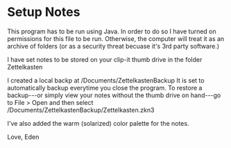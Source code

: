 # Setup Notes

This program has to be run using Java. In order to do so I have turned on permissions for this file to be run. Otherwise, the computer will treat it as an archive of folders (or as a security threat becuase it's 3rd party software.)

I have set notes to be stored on your clip-it thumb drive in the folder Zettelkasten

I created a local backp at /Documents/ZettelkastenBackup 
It is set to automatically backup everytime you close the program. To restore a backup---or simply view your notes without the thumb drive on hand---go to File > Open and then select /Documents/ZettelkastenBackup/Zettelkasten.zkn3

I've also added the warm (solarized) color palette for the notes. 

Love,
Eden

